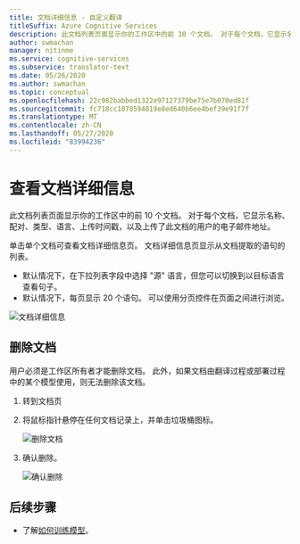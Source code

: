 ```yaml
---
title: 文档详细信息 - 自定义翻译
titleSuffix: Azure Cognitive Services
description: 此文档列表页面显示你的工作区中的前 10 个文档。 对于每个文档，它显示名称、配对、类型、语言、上传时间戳，以及上传了此文档的用户的电子邮件地址。
author: swmachan
manager: nitinme
ms.service: cognitive-services
ms.subservice: translator-text
ms.date: 05/26/2020
ms.author: swmachan
ms.topic: conceptual
ms.openlocfilehash: 22c982babbed1322e97127379be75e7b070ed81f
ms.sourcegitcommit: fc718cc1078594819e8ed640b6ee4bef39e91f7f
ms.translationtype: MT
ms.contentlocale: zh-CN
ms.lasthandoff: 05/27/2020
ms.locfileid: "83994236"
---
```

# <a name="view-document-details"></a>查看文档详细信息

此文档列表页面显示你的工作区中的前 10 个文档。 对于每个文档，它显示名称、配对、类型、语言、上传时间戳，以及上传了此文档的用户的电子邮件地址。

单击单个文档可查看文档详细信息页。 文档详细信息页显示从文档提取的语句的列表。

- 默认情况下，在下拉列表字段中选择 "源" 语言，但您可以切换到以目标语言查看句子。
- 默认情况下，每页显示 20 个语句。 可以使用分页控件在页面之间进行浏览。

![文档详细信息](media/how-to/how-to-view-document-details.png)

## <a name="delete-a-document"></a>删除文档

用户必须是工作区所有者才能删除文档。 此外，如果文档由翻译过程或部署过程中的某个模型使用，则无法删除该文档。

1. 转到文档页
2.  将鼠标指针悬停在任何文档记录上，并单击垃圾桶图标。

    ![删除文档](media/how-to/how-to-delete-document-1.png)

3.  确认删除。

    ![确认删除](media/how-to/how-to-delete-document-confirm.png)

## <a name="next-steps"></a>后续步骤

- 了解[如何训练模型](how-to-train-model.md)。
